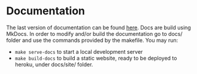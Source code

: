 # Documentation
The last version of documentation can be found [here](https://symfonyrabbitmqdoc.herokuapp.com/). Docs are build using MkDocs. In order to modify and/or build the documentation go to docs/ folder and use the commands
provided by the makefile. You may run:

* `make serve-docs` to start a local development server
* `make build-docs` to build a static website, ready to be deployed to heroku, under docs/site/ folder.